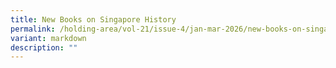 ```yaml
---
title: New Books on Singapore History
permalink: /holding-area/vol-21/issue-4/jan-mar-2026/new-books-on-singapore-history/
variant: markdown
description: ""
---
```

